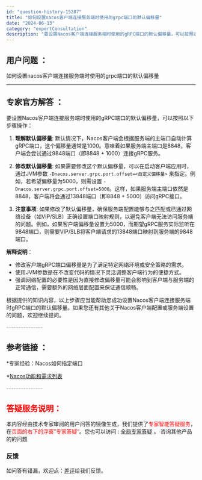```yaml
---
id: "question-history-15287"
title: "如何设置nacos客户端连接服务端时使用的grpc端口的默认偏移量"
date: "2024-06-13"
category: "expertConsultation"
description: "要设置Nacos客户端连接服务端时使用的gRPC端口的默认偏移量，可以按照以下步骤操作：1. **理解默认偏移量**: 默认情况下，Nacos客户端会根据服务端的主端口自动计算gRPC端口，这个偏移量通常是1000。意味着如果服务端主端口是8848，客户端会尝试通过9848端口（即8848 + 10"
---
```


## 用户问题 ： 
 如何设置nacos客户端连接服务端时使用的grpc端口的默认偏移量  

---------------
## 专家官方解答 ：

要设置Nacos客户端连接服务端时使用的gRPC端口的默认偏移量，可以按照以下步骤操作：

1. **理解默认偏移量**: 默认情况下，Nacos客户端会根据服务端的主端口自动计算gRPC端口，这个偏移量通常是1000。意味着如果服务端主端口是8848，客户端会尝试通过9848端口（即8848 + 1000）连接gRPC服务。

2. **修改默认偏移量**: 如果需要修改这个默认偏移量，可以在启动客户端应用时，通过JVM参数 `-Dnacos.server.grpc.port.offset=<自定义偏移量>` 来指定。例如，若希望偏移量为5000，则需设置 `-Dnacos.server.grpc.port.offset=5000`。这样，如果服务端主端口依然是8848，客户端将会通过13848端口（即8848 + 5000）访问gRPC接口。

3. **注意事项**: 如果修改了默认偏移量，确保服务端配置能够与之匹配或已通过网络设备（如VIP/SLB）正确设置端口映射规则，以避免客户端无法访问服务端的问题。例如，如果客户端偏移量设置为5000，而期望gRPC服务实际监听在9848端口，则需要VIP/SLB将客户端请求的13848端口映射到服务端的9848端口。

**解释说明**：
- 修改客户端gRPC端口偏移量是为了满足特定网络环境或安全策略的需求。
- 使用JVM参数是在不改变代码的情况下灵活调整客户端行为的便捷方式。
- 强调网络配置的必要性是因为直接修改偏移量可能会影响到客户端与服务端的正常通信，需要额外的网络层面配置来保证通信顺畅。

根据提供的知识内容，以上步骤应当能帮助您成功设置Nacos客户端连接服务端时gRPC端口的默认偏移量。如果您还有其他关于Nacos客户端配置或服务端设置的问题，欢迎继续提问。


<font color="#949494">---------------</font> 


## 参考链接 ：

*专家经验：Nacos如何指定端口 
 
 *[Nacos功能和需求列表](https://nacos.io/docs/latest/archive/feature-list)


 <font color="#949494">---------------</font> 
 


## <font color="#FF0000">答疑服务说明：</font> 

本内容经由技术专家审阅的用户问答的镜像生成，我们提供了<font color="#FF0000">专家智能答疑服务</font>，在<font color="#FF0000">页面的右下的浮窗”专家答疑“</font>。您也可以访问 : [全局专家答疑](https://answer.opensource.alibaba.com/docs/intro) 。 咨询其他产品的的问题

### 反馈
如问答有错漏，欢迎点：[差评](https://ai.nacos.io/user/feedbackByEnhancerGradePOJOID?enhancerGradePOJOId=15307)给我们反馈。
